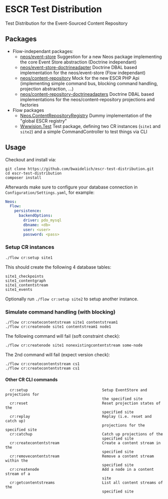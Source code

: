 # ESCR Test Distribution

Test Distribution for the Event-Sourced Content Repository

## Packages

* Flow-independant packages:
  * [neos/event-store](DistributionPackages/neos/event-store) Suggestion for a new Neos package implementing the core Event Store abstraction (Doctrine independant)
  * [neos/event-store-doctrineadapter](DistributionPackages/neos/event-store-doctrineadapter) Doctrine DBAL based implementation for the neos/event-store (Flow independant)
  * [neos/content-repository](DistributionPackages/neos/content-repository) Mock for the new ESCR PHP Api (implementing simple command bus, blocking command handling, projection abstraction, ...)
  * [neos/content-repository-doctrineadapters](DistributionPackages/neos/content-repository-doctrineadapters) Doctrine DBAL based implementations for the neos/content-repository projections and factories
* Flow packages
  * [Neos.ContentRepositoryRegistry](DistributionPackages/Neos.ContentRepositoryRegistry) Dummy implementation of the "global ESCR registry"
  * [Wwwision.Test](DistributionPackages/Wwwision.Test) Test package, defining two CR instances (`site1` and `site2`) and a simple CommandController to test things via CLI

## Usage

Checkout and install via:

```
git clone https://github.com/bwaidelich/escr-test-distribution.git
cd escr-test-distribution
composer install
```

Afterwards make sure to configure your database connection in `Configuration/Settings.yaml`,
for example:

```yaml
Neos:
  Flow:
    persistence:
      backendOptions:
        driver: pdo_mysql
        dbname: <db>
        user: <user>
        password: <pass>
```

### Setup CR instances

```
./flow cr:setup site1
```

This should create the following 4 database tables:

```
site1_checkpoints
site1_contentgraph
site1_contentstream
site1_events
```

Optionally run `./flow cr:setup site2` to setup another instance.

### Simulate command handling (with blocking)

```
./flow cr:createcontentstream site1 contentstream1
./flow cr:createnode site1 contentstream1 node1
```

The following command will fail (soft constraint check):

```
./flow cr:createnode site1 nonexistingcontentstream some-node
```

The 2nd command will fail (expect version check):

```
./flow cr:createcontentstream cs1
./flow cr:createcontentstream cs1
```

#### Other CR CLI commands

```
  cr:setup                                 Setup EventStore and projections for
                                           the specified site
  cr:reset                                 Reset projection states of the
                                           specified site
  cr:replay                                Replay (i.e. reset and catch up)
                                           projections for the specified site
  cr:catchup                               Catch up projections of the
                                           specified site
  cr:createcontentstream                   Create a content stream in the
                                           specified site
  cr:removecontentstream                   Remove a content stream within the
                                           specified site
  cr:createnode                            Add a node in a content stream of a
                                           site
  cr:getcontentstreams                     List all content streams of the
                                           specified site
```
